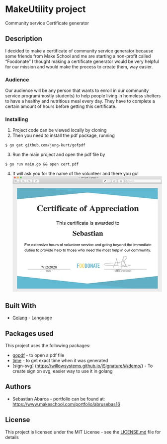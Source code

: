 # MakeUtility project
Community service Certificate generator

## Description
I decided to make a certificate of community service generator because some 
friends from Make School and me are starting a non-profit called “Foodonate”
I thought making a certificate generator would be very helpful for our mission and 
would make the process to create them, way easier. 

### Audience 
Our audience will be any person that wants to enroll in our community service program(mostly students) 
to help people living in homeless shelters to have a healthy and nutritious meal every day. They have 
to complete a certain amount of hours before getting this certificate.


### Installing

1. Project code can be viewed locally by cloning 
2. Then you need to install the pdf package, running
```
$ go get github.com/jung-kurt/gofpdf
```
3. Run the main project and open the pdf file by
```
$ go run main.go && open cert.pdf
```
4. It will ask you for the name of the volunteer and there you go!
![alt text](https://github.com/abrusebas1997/makeutility/blob/master/images/certificate%20(2).jpg)
## Built With

* [Golang](https://golang.org/) - Language 

## Packages used
This project uses the following packages:

* [gopdf](https://github.com/jung-kurt/gofpdf) - to open a pdf file 
* [time](https://golang.org/pkg/time/) - to get exact time when it was generated 
* [sign-svg] (https://willowsystems.github.io/jSignature/#/demo/) - To create sign on svg, easier way to use it in golang

## Authors

* Sebastian Abarca - portfolio can be found at:
https://www.makeschool.com/portfolio/abrusebas16


## License

This project is licensed under the MIT License - see the [LICENSE.md](LICENSE.md) file for details
